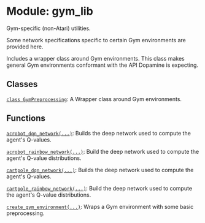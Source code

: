 <div itemscope itemtype="http://developers.google.com/ReferenceObject">
<meta itemprop="name" content="gym_lib" />
<meta itemprop="path" content="Stable" />
</div>

# Module: gym_lib

Gym-specific (non-Atari) utilities.

Some network specifications specific to certain Gym environments are provided
here.

Includes a wrapper class around Gym environments. This class makes general Gym
environments conformant with the API Dopamine is expecting.

## Classes

[`class GymPreprocessing`](./gym_lib/GymPreprocessing.md): A Wrapper class
around Gym environments.

## Functions

[`acrobot_dqn_network(...)`](./gym_lib/acrobot_dqn_network.md): Builds the deep
network used to compute the agent's Q-values.

[`acrobot_rainbow_network(...)`](./gym_lib/acrobot_rainbow_network.md): Build
the deep network used to compute the agent's Q-value distributions.

[`cartpole_dqn_network(...)`](./gym_lib/cartpole_dqn_network.md): Builds the
deep network used to compute the agent's Q-values.

[`cartpole_rainbow_network(...)`](./gym_lib/cartpole_rainbow_network.md): Build
the deep network used to compute the agent's Q-value distributions.

[`create_gym_environment(...)`](./gym_lib/create_gym_environment.md): Wraps a
Gym environment with some basic preprocessing.
